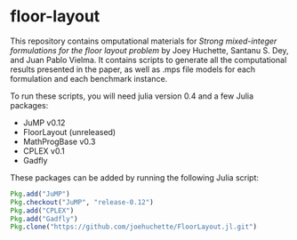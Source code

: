 # floor-layout
This repository contains omputational materials for _Strong mixed-integer formulations for the floor layout problem_ by Joey Huchette, Santanu S. Dey, and Juan Pablo Vielma. It contains scripts to generate all the computational results presented in the paper, as well as .mps file models for each formulation and each benchmark instance.

To run these scripts, you will need julia version 0.4 and a few Julia packages:
* JuMP v0.12
* FloorLayout (unreleased)
* MathProgBase v0.3
* CPLEX v0.1
* Gadfly

These packages can be added by running the following Julia script:
```jl
Pkg.add("JuMP")
Pkg.checkout("JuMP", "release-0.12")
Pkg.add("CPLEX")
Pkg.add("Gadfly")
Pkg.clone("https://github.com/joehuchette/FloorLayout.jl.git")
```
